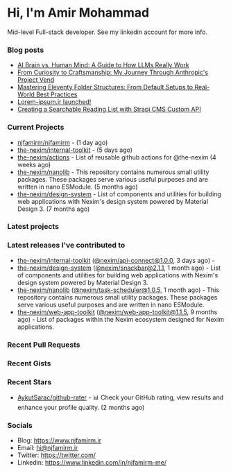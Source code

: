 # Hi, I'm Amir Mohammad

Mid-level Full-stack developer. See my linkedin account for more info.

### Blog posts

- [AI Brain vs. Human Mind: A Guide to How LLMs Really Work](https://www.njfamirm.ir/en/blog/ai-vs-human-brain/)
- [From Curiosity to Craftsmanship: My Journey Through Anthropic&#39;s Project Vend](https://www.njfamirm.ir/en/blog/learn-from-anthropic-project-vend/)
- [Mastering Eleventy Folder Structures: From Default Setups to Real-World Best Practices](https://www.njfamirm.ir/en/blog/eleventy-folder-structure-guide/)
- [Lorem-ipsum.ir launched!](https://www.njfamirm.ir/en/blog/lorem-ipsum-ir-launched/)
- [Creating a Searchable Reading List with Strapi CMS Custom API](https://www.njfamirm.ir/en/blog/strapi-custom-api/)


### Current Projects

- [njfamirm/njfamirm](https://github.com/njfamirm/njfamirm) -  (1 day ago)
- [the-nexim/internal-toolkit](https://github.com/the-nexim/internal-toolkit) -  (5 days ago)
- [the-nexim/actions](https://github.com/the-nexim/actions) - List of reusable github actions for @the-nexim (4 weeks ago)
- [the-nexim/nanolib](https://github.com/the-nexim/nanolib) - This repository contains numerous small utility packages. These packages serve various useful purposes and are written in nano ESModule. (5 months ago)
- [the-nexim/design-system](https://github.com/the-nexim/design-system) - List of components and utilities for building web applications with Nexim&#39;s design system powered by Material Design 3. (7 months ago)

### Latest projects


### Latest releases I've contributed to

- [the-nexim/internal-toolkit](https://github.com/the-nexim/internal-toolkit) ([@nexim/api-connect@1.0.0](https://github.com/the-nexim/internal-toolkit/releases/tag/%40nexim/api-connect%401.0.0), 3 days ago) - 
- [the-nexim/design-system](https://github.com/the-nexim/design-system) ([@nexim/snackbar@2.1.1](https://github.com/the-nexim/design-system/releases/tag/%40nexim/snackbar%402.1.1), 1 month ago) - List of components and utilities for building web applications with Nexim&#39;s design system powered by Material Design 3.
- [the-nexim/nanolib](https://github.com/the-nexim/nanolib) ([@nexim/task-scheduler@1.0.5](https://github.com/the-nexim/nanolib/releases/tag/%40nexim/task-scheduler%401.0.5), 1 month ago) - This repository contains numerous small utility packages. These packages serve various useful purposes and are written in nano ESModule.
- [the-nexim/web-app-toolkit](https://github.com/the-nexim/web-app-toolkit) ([@nexim/web-app-toolkit@1.1.5](https://github.com/the-nexim/web-app-toolkit/releases/tag/%40nexim/web-app-toolkit%401.1.5), 9 months ago) - List of packages within the Nexim ecosystem designed for Nexim applications.

### Recent Pull Requests


### Recent Gists


### Recent Stars

- [AykutSarac/github-rater](https://github.com/AykutSarac/github-rater) - 📊 Check your GitHub rating, view results and enhance your profile quality. (2 months ago)

### Socials

- Blog: https://www.njfamirm.ir
- Email: hi@njfamirm.ir
- Twitter: https://twitter.com/
- Linkedin: https://www.linkedin.com/in/njfamirm-me/
